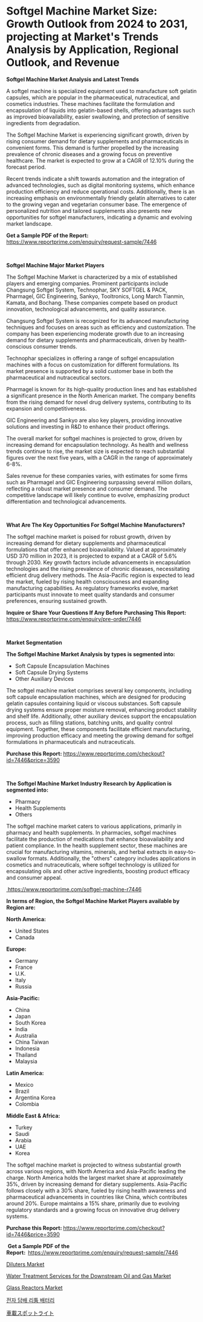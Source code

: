 <p><h1>Softgel Machine Market Size: Growth Outlook from 2024 to 2031, projecting at Market's Trends Analysis by Application, Regional Outlook, and Revenue</h1></p><p><strong>Softgel Machine Market Analysis and Latest Trends</strong></p>
<p><p>A softgel machine is specialized equipment used to manufacture soft gelatin capsules, which are popular in the pharmaceutical, nutraceutical, and cosmetics industries. These machines facilitate the formulation and encapsulation of liquids into gelatin-based shells, offering advantages such as improved bioavailability, easier swallowing, and protection of sensitive ingredients from degradation.</p><p>The Softgel Machine Market is experiencing significant growth, driven by rising consumer demand for dietary supplements and pharmaceuticals in convenient forms. This demand is further propelled by the increasing prevalence of chronic diseases and a growing focus on preventive healthcare. The market is expected to grow at a CAGR of 12.10% during the forecast period. </p><p>Recent trends indicate a shift towards automation and the integration of advanced technologies, such as digital monitoring systems, which enhance production efficiency and reduce operational costs. Additionally, there is an increasing emphasis on environmentally friendly gelatin alternatives to cater to the growing vegan and vegetarian consumer base. The emergence of personalized nutrition and tailored supplements also presents new opportunities for softgel manufacturers, indicating a dynamic and evolving market landscape.</p></p>
<p><strong>Get a Sample PDF of the Report:&nbsp;</strong> <a href="https://www.reportprime.com/enquiry/request-sample/7446">https://www.reportprime.com/enquiry/request-sample/7446</a></p>
<p>&nbsp;</p>
<p><strong>Softgel Machine Major Market Players</strong></p>
<p><p>The Softgel Machine Market is characterized by a mix of established players and emerging companies. Prominent participants include Changsung Softgel System, Technophar, SKY SOFTGEL & PACK, Pharmagel, GIC Engineering, Sankyo, Tooltronics, Long March Tianmin, Kamata, and Bochang. These companies compete based on product innovation, technological advancements, and quality assurance.</p><p>Changsung Softgel System is recognized for its advanced manufacturing techniques and focuses on areas such as efficiency and customization. The company has been experiencing moderate growth due to an increasing demand for dietary supplements and pharmaceuticals, driven by health-conscious consumer trends.</p><p>Technophar specializes in offering a range of softgel encapsulation machines with a focus on customization for different formulations. Its market presence is supported by a solid customer base in both the pharmaceutical and nutraceutical sectors. </p><p>Pharmagel is known for its high-quality production lines and has established a significant presence in the North American market. The company benefits from the rising demand for novel drug delivery systems, contributing to its expansion and competitiveness. </p><p>GIC Engineering and Sankyo are also key players, providing innovative solutions and investing in R&D to enhance their product offerings. </p><p>The overall market for softgel machines is projected to grow, driven by increasing demand for encapsulation technology. As health and wellness trends continue to rise, the market size is expected to reach substantial figures over the next five years, with a CAGR in the range of approximately 6-8%.</p><p>Sales revenue for these companies varies, with estimates for some firms such as Pharmagel and GIC Engineering surpassing several million dollars, reflecting a robust market presence and consumer demand. The competitive landscape will likely continue to evolve, emphasizing product differentiation and technological advancements.</p></p>
<p>&nbsp;</p>
<p><strong>What Are The Key Opportunities For Softgel Machine Manufacturers?</strong></p>
<p><p>The softgel machine market is poised for robust growth, driven by increasing demand for dietary supplements and pharmaceutical formulations that offer enhanced bioavailability. Valued at approximately USD 370 million in 2023, it is projected to expand at a CAGR of 5.6% through 2030. Key growth factors include advancements in encapsulation technologies and the rising prevalence of chronic diseases, necessitating efficient drug delivery methods. The Asia-Pacific region is expected to lead the market, fueled by rising health consciousness and expanding manufacturing capabilities. As regulatory frameworks evolve, market participants must innovate to meet quality standards and consumer preferences, ensuring sustained growth.</p></p>
<p><strong>Inquire or Share Your Questions If Any Before Purchasing This Report:</strong> <a href="https://www.reportprime.com/enquiry/pre-order/7446">https://www.reportprime.com/enquiry/pre-order/7446</a></p>
<p>&nbsp;</p>
<p><strong>Market Segmentation</strong></p>
<p><strong>The Softgel Machine Market Analysis by types is segmented into:</strong></p>
<p><ul><li>Soft Capsule Encapsulation Machines</li><li>Soft Capsule Drying Systems</li><li>Other Auxiliary Devices</li></ul></p>
<p><p>The softgel machine market comprises several key components, including soft capsule encapsulation machines, which are designed for producing gelatin capsules containing liquid or viscous substances. Soft capsule drying systems ensure proper moisture removal, enhancing product stability and shelf life. Additionally, other auxiliary devices support the encapsulation process, such as filling stations, batching units, and quality control equipment. Together, these components facilitate efficient manufacturing, improving production efficacy and meeting the growing demand for softgel formulations in pharmaceuticals and nutraceuticals.</p></p>
<p><strong>Purchase this Report:&nbsp;</strong><a href="https://www.reportprime.com/checkout?id=7446&price=3590">https://www.reportprime.com/checkout?id=7446&price=3590</a></p>
<p>&nbsp;</p>
<p><strong>The Softgel Machine Market Industry Research by Application is segmented into:</strong></p>
<p><ul><li>Pharmacy</li><li>Health Supplements</li><li>Others</li></ul></p>
<p><p>The softgel machine market caters to various applications, primarily in pharmacy and health supplements. In pharmacies, softgel machines facilitate the production of medications that enhance bioavailability and patient compliance. In the health supplement sector, these machines are crucial for manufacturing vitamins, minerals, and herbal extracts in easy-to-swallow formats. Additionally, the "others" category includes applications in cosmetics and nutraceuticals, where softgel technology is utilized for encapsulating oils and other active ingredients, boosting product efficacy and consumer appeal.</p></p>
<p><a href="https://www.reportprime.com/softgel-machine-r7446">&nbsp;https://www.reportprime.com/softgel-machine-r7446</a></p>
<p><strong>In terms of Region, the Softgel Machine Market Players available by Region are:</strong></p>
<p>
    <p> <strong> North America: </strong>
        <ul>
            <li>United States</li>
            <li>Canada</li>
        </ul>
        </p> 
    <p> <strong> Europe: </strong>
        <ul>
            <li>Germany</li>
            <li>France</li>
            <li>U.K.</li>
            <li>Italy</li>
            <li>Russia</li>
        </ul>
        </p> 
    <p> <strong> Asia-Pacific: </strong>
        <ul>
            <li>China</li>
            <li>Japan</li>
            <li>South Korea</li>
            <li>India</li>
            <li>Australia</li>
            <li>China Taiwan</li>
            <li>Indonesia</li>
            <li>Thailand</li>
            <li>Malaysia</li>
        </ul>
        </p> 
    <p> <strong> Latin America: </strong>
        <ul>
            <li>Mexico</li>
            <li>Brazil</li>
            <li>Argentina Korea</li>
            <li>Colombia</li>
        </ul>
        </p> 
    <p> <strong> Middle East & Africa: </strong>
        <ul>
            <li>Turkey</li>
            <li>Saudi</li>
            <li>Arabia</li>
            <li>UAE</li>
            <li>Korea</li>
        </ul>
    </p>
    </p>
<p><p>The softgel machine market is projected to witness substantial growth across various regions, with North America and Asia-Pacific leading the charge. North America holds the largest market share at approximately 35%, driven by increasing demand for dietary supplements. Asia-Pacific follows closely with a 30% share, fueled by rising health awareness and pharmaceutical advancements in countries like China, which contributes around 20%. Europe maintains a 15% share, primarily due to evolving regulatory standards and a growing focus on innovative drug delivery systems.</p></p>
<p><strong>Purchase this Report: </strong><a href="https://www.reportprime.com/checkout?id=7446&price=3590">https://www.reportprime.com/checkout?id=7446&price=3590</a></p>
<p>&nbsp;<strong>Get a Sample PDF of the Report:&nbsp;&nbsp;</strong><a href="https://www.reportprime.com/enquiry/request-sample/7446">https://www.reportprime.com/enquiry/request-sample/7446</a></p>
<p><strong></strong></p>
<p><p><a href="https://github.com/ygfu6u/Market-Research-Report-List-1/blob/main/diluters-market.md">Diluters Market</a></p><p><a href="https://medium.com/@philipholland626/water-treatment-services-for-the-downstream-oil-and-gas-market-size-share-analysis-growth-dd541b4b30fd">Water Treatment Services for the Downstream Oil and Gas Market</a></p><p><a href="https://github.com/JubayerMia832/Market-Research-Report-List-1/blob/main/glass-reactors-market.md">Glass Reactors Market</a></p><p><a href="https://medium.com/@fernandotryo5lson96765/%EC%84%B8%EA%B3%84-electronic-cigarette-lithium-battery-market-%EC%9D%80-2024%EC%97%90%EC%84%9C-2031%EB%A1%9C-%EC%97%B0%ED%8F%89%EA%B7%A0-%EC%A6%9D%EA%B0%80%EC%9C%A8%EC%9D%84-%EB%B3%B4%EC%9D%BC-%EA%B2%83%EC%9C%BC%EB%A1%9C-%EC%98%88%EC%83%81%EB%90%A9%EB%8B%88%EB%8B%A4-3d68e74cc4e8">전자 담배 리튬 배터리</a></p><p><a href="https://medium.com/@camron674/vehicle-mounted-spotlights-market-%E3%81%AF-%E3%82%B3%E3%82%B9%E3%83%88%E7%AE%A1%E7%90%86%E3%81%A8%E5%8A%B9%E7%8E%87%E5%90%91%E4%B8%8A%E3%82%92%E5%84%AA%E5%85%88%E3%81%97%E3%81%BE%E3%81%99-%E3%81%95%E3%82%89%E3%81%AB-%E5%A0%B1%E5%91%8A%E6%9B%B8%E3%81%AF%E5%B8%82%E5%A0%B4%E3%81%AE%E9%9C%80%E8%A6%81%E9%9D%A2%E3%81%A8%E4%BE%9B%E7%B5%A6%E9%9D%A2%E3%81%AE%E4%B8%A1%E6%96%B9%E3%82%92%E3%82%AB%E3%83%90%E3%83%BC%E3%81%97%E3%81%A6%E3%81%84%E3%81%BE%E3%81%99-vehicle-0fd4cb68075a">車載スポットライト</a></p></p>